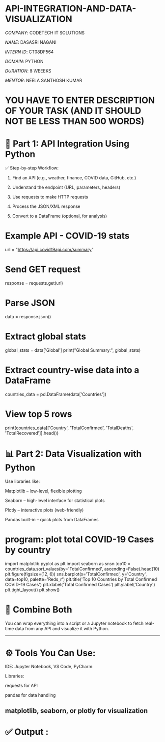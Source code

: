 # API-INTEGRATION-AND-DATA-VISUALIZATION

*COMPANY*: CODETECH IT SOLUTIONS

*NAME*: DASASRI NAGANI

*INTERN ID*: CT08DF564 

*DOMAIN*: PYTHON

*DURATION*: 8 WEEEKS

*MENTOR*: NEELA SANTHOSH KUMAR

# YOU HAVE TO ENTER DESCRIPTION OF YOUR TASK (AND IT SHOULD NOT BE LESS THAN 500 WORDS)

# 🔗 Part 1: API Integration Using Python

✅ Step-by-step Workflow:

1. Find an API (e.g., weather, finance, COVID data, GitHub, etc.)


2. Understand the endpoint (URL, parameters, headers)


3. Use requests to make HTTP requests


4. Process the JSON/XML response


5. Convert to a DataFrame (optional, for analysis)


# Example API - COVID-19 stats
url = "https://api.covid19api.com/summary"

# Send GET request
response = requests.get(url)

# Parse JSON
data = response.json()

# Extract global stats
global_stats = data['Global']
print("Global Summary:", global_stats)

# Extract country-wise data into a DataFrame
countries_data = pd.DataFrame(data['Countries'])

# View top 5 rows
print(countries_data[['Country', 'TotalConfirmed', 'TotalDeaths', 'TotalRecovered']].head())


# 📊 Part 2: Data Visualization with Python

Use libraries like:

Matplotlib – low-level, flexible plotting

Seaborn – high-level interface for statistical plots

Plotly – interactive plots (web-friendly)

Pandas built-in – quick plots from DataFrames

# program: plot total COVID-19 Cases by country
import matplotlib.pyplot as plt
import seaborn as snsn
top10 = countries_data.sort_values(by='TotalConfirmed', ascending=False).head(10)
plt.figure(figsize=(12, 6))
sns.barplot(x='TotalConfirmed', y='Country', data=top10, palette='Reds_r')
plt.title('Top 10 Countries by Total Confirmed COVID-19 Cases')
plt.xlabel('Total Confirmed Cases')
plt.ylabel('Country')
plt.tight_layout()
plt.show()

# 🔄 Combine Both

You can wrap everything into a script or a Jupyter notebook to fetch real-time data from any API and visualize it with Python.


---

# ⚙ Tools You Can Use:

IDE: Jupyter Notebook, VS Code, PyCharm

Libraries:

requests for API

pandas for data handling

matplotlib, seaborn, or plotly for visualization
---

# ✅ Output :



